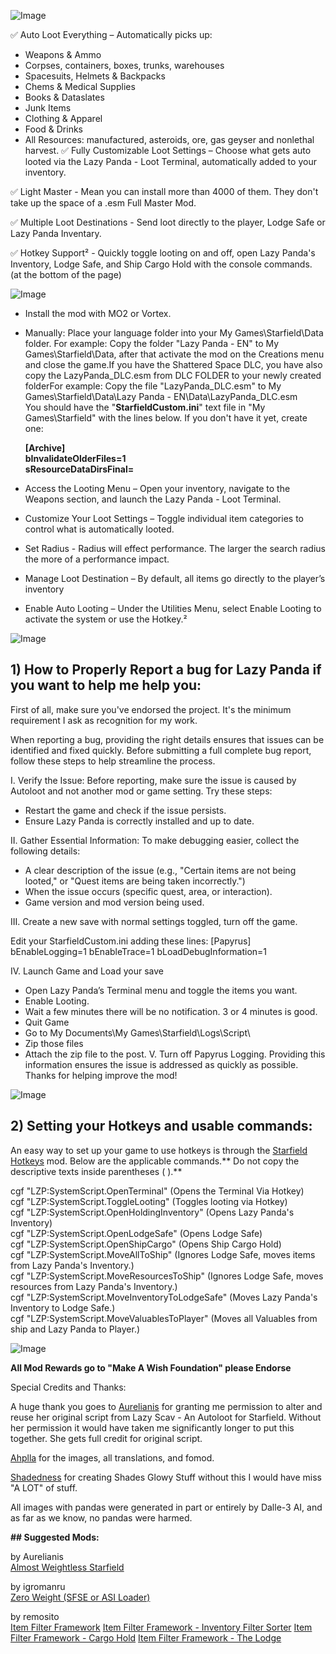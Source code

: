![Image](https://staticdelivery.nexusmods.com/mods/4187/images/13225/13225-1740234355-2088683167.png)


✅ Auto Loot Everything – Automatically picks up:
- Weapons & Ammo
- Corpses, containers, boxes, trunks, warehouses
- Spacesuits, Helmets & Backpacks
- Chems & Medical Supplies
- Books & Dataslates
- Junk Items
- Clothing & Apparel
- Food & Drinks
- All Resources: manufactured, asteroids, ore, gas geyser and nonlethal harvest.
✅ Fully Customizable Loot Settings – Choose what gets auto looted via the Lazy Panda - Loot Terminal, automatically added to your inventory.

✅ Light Master - Mean you can install more than 4000 of them. They don't take up the space of a .esm Full Master Mod.

✅ Multiple Loot Destinations - Send loot directly to the player, Lodge Safe or Lazy Panda Inventary.

✅ Hotkey Support² - Quickly toggle looting on and off, open Lazy Panda's Inventory, Lodge Safe, and Ship Cargo Hold with the console commands. (at the bottom of the page)


![Image](https://staticdelivery.nexusmods.com/mods/4187/images/13225/13225-1740237755-1776602738.png)


- Install the mod with MO2 or Vortex.


- Manually: Place your language folder into your My Games\Starfield\Data folder.
For example: Copy the folder "Lazy Panda - EN" to My Games\Starfield\Data, after that activate the mod on the Creations menu and close the game.If you have the Shattered Space DLC, you have also copy the LazyPanda_DLC.esm from DLC FOLDER to your newly created folderFor example: Copy the file "LazyPanda_DLC.esm" to My Games\Starfield\Data\Lazy Panda - EN\Data\LazyPanda_DLC.esm  
   ﻿You should have the "**StarfieldCustom.ini**" text file in "My Games\Starfield" with the lines below. If you don't have it yet, create one:  

   **﻿﻿[Archive]  
   ﻿bInvalidateOlderFiles=1  
   ﻿sResourceDataDirsFinal=**  


- Access the Looting Menu – Open your inventory, navigate to the Weapons section, and launch the Lazy Panda - Loot Terminal.


- Customize Your Loot Settings – Toggle individual item categories to control what is automatically looted.


- Set Radius - Radius will effect performance. The larger the search radius the more of a performance impact.


- Manage Loot Destination – By default, all items go directly to the player’s inventory


- Enable Auto Looting – Under the Utilities Menu, select Enable Looting to activate the system or use the Hotkey.²


![Image](https://staticdelivery.nexusmods.com/mods/4187/images/13225/13225-1740239868-377214514.png)

## 1) How to Properly Report a bug for Lazy Panda if you want to help me help you:

First of all, make sure you've endorsed the project. It's the minimum requirement I ask as recognition for my work.

When reporting a bug, providing the right details ensures that issues can be identified and fixed quickly. Before submitting a full complete bug report, follow these steps to help streamline the process.

I. Verify the Issue: Before reporting, make sure the issue is caused by Autoloot and not another mod or game setting. Try these steps:

- Restart the game and check if the issue persists.
- Ensure Lazy Panda is correctly installed and up to date.

II. Gather Essential Information: To make debugging easier, collect the following details:

- A clear description of the issue (e.g., "Certain items are not being looted," or "Quest items are being taken incorrectly.")
- When the issue occurs (specific quest, area, or interaction).
- Game version and mod version being used.

III. Create a new save with normal settings toggled, turn off the game.

Edit your StarfieldCustom.ini adding these lines:
[Papyrus]
bEnableLogging=1
bEnableTrace=1
bLoadDebugInformation=1


IV. Launch Game and Load your save

- Open Lazy Panda’s Terminal menu and toggle the items you want.
- Enable Looting.
- Wait a few minutes there will be no notification. 3 or 4 minutes is good.
- Quit Game
- Go to My Documents\My Games\Starfield\Logs\Script\
- Zip those files
- Attach the zip file to the post.
V. Turn off Papyrus Logging.
Providing this information ensures the issue is addressed as quickly as possible. Thanks for helping improve the mod! 


![Image](https://staticdelivery.nexusmods.com/mods/4187/images/13225/13225-1740239865-1807124544.png)


## 2) Setting your Hotkeys and usable commands:  
An easy way to set up your game to use hotkeys is through the [Starfield Hotkeys](https://www.nexusmods.com/starfield/mods/1578) mod. Below are the applicable commands.** Do not copy the descriptive texts inside parentheses ( ).**

cgf "LZP:SystemScript.OpenTerminal" (Opens the Terminal Via Hotkey)  
cgf "LZP:SystemScript.ToggleLooting" (Toggles looting via Hotkey)  
cgf "LZP:SystemScript.OpenHoldingInventory" (Opens Lazy Panda's Inventory)  
cgf "LZP:SystemScript.OpenLodgeSafe" (Opens Lodge Safe)  
cgf "LZP:SystemScript.OpenShipCargo" (Opens Ship Cargo Hold)  
cgf "LZP:SystemScript.MoveAllToShip" (Ignores Lodge Safe, moves items from Lazy Panda's Inventory.)  
cgf "LZP:SystemScript.MoveResourcesToShip" (Ignores Lodge Safe, moves resources from Lazy Panda's Inventory.)  
cgf "LZP:SystemScript.MoveInventoryToLodgeSafe" (Moves Lazy Panda's Inventory to Lodge Safe.)  
cgf "LZP:SystemScript.MoveValuablesToPlayer" (Moves all Valuables from ship and Lazy Panda to Player.)  


![Image](https://staticdelivery.nexusmods.com/mods/4187/images/13225/13225-1740239865-445687427.png)


**All Mod Rewards go to "Make A Wish Foundation" please Endorse**

Special Credits and Thanks:

A huge thank you goes to [Aurelianis](https://next.nexusmods.com/profile/Aurelianis) for granting me permission to alter and reuse her original script from Lazy Scav - An Autoloot for
Starfield. Without her permission it would have taken me significantly longer to put this together. She gets full credit for original script.

[Ahplla](https://next.nexusmods.com/profile/Ahplla) for the images, all translations, and fomod.

[Shadedness](https://next.nexusmods.com/profile/Shadedness?gameId=4187) for creating Shades Glowy Stuff without this I would have miss "A LOT" of stuff.

All images with pandas were generated in part or entirely by Dalle-3 AI, and as far as we know, no pandas were harmed.



**## Suggested Mods:**

by Aurelianis  
[Almost Weightless Starfield](https://www.nexusmods.com/starfield/mods/8135)

by igromanru  
[Zero Weight (SFSE or ASI Loader)](https://www.nexusmods.com/starfield/mods/3475)

by remosito  
[Item Filter Framework](https://www.nexusmods.com/starfield/mods/8633)
[Item Filter Framework - Inventory Filter Sorter](https://www.nexusmods.com/starfield/mods/8671)
[Item Filter Framework - Cargo Hold﻿](https://www.nexusmods.com/starfield/mods/8672)
[Item Filter Framework - The Lodge](https://www.nexusmods.com/starfield/mods/8943)
